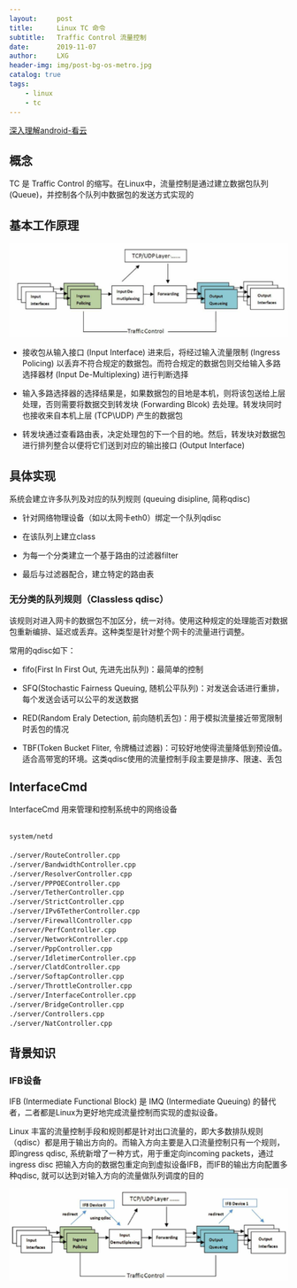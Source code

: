 ```yaml
---
layout:     post
title:      Linux TC 命令
subtitle:   Traffic Control 流量控制
date:       2019-11-07
author:     LXG
header-img: img/post-bg-os-metro.jpg
catalog: true
tags:
    - linux
    - tc
---
```


[深入理解android-看云](https://www.kancloud.cn/alex_wsc/android-wifi-nfc-gps/414026)

## 概念

TC 是 Traffic Control 的缩写。在Linux中，流量控制是通过建立数据包队列(Queue)，并控制各个队列中数据包的发送方式实现的

## 基本工作原理

![linux_tc](/images/netd/linux_tc.jpg)

* 接收包从输入接口 (Input Interface) 进来后，将经过输入流量限制 (Ingress Policing) 以丢弃不符合规定的数据包。而符合规定的数据包则交给输入多路选择器材 (Input De-Multiplexing) 进行判断选择

* 输入多路选择器的选择结果是，如果数据包的目地是本机，则将该包送给上层处理，否则需要将数据交到转发块 (Forwarding Blcok) 去处理。转发块同时也接收来自本机上层 (TCP\UDP) 产生的数据包

* 转发块通过查看路由表，决定处理包的下一个目的地。然后，转发块对数据包进行排列整合以便将它们送到对应的输出接口 (Output Interface)

## 具体实现

系统会建立许多队列及对应的队列规则 (queuing disipline, 简称qdisc)

* 针对网络物理设备（如以太网卡eth0）绑定一个队列qdisc

* 在该队列上建立class

* 为每一个分类建立一个基于路由的过滤器filter

* 最后与过滤器配合，建立特定的路由表

### 无分类的队列规则（Classless qdisc）

该规则对进入网卡的数据包不加区分，统一对待。使用这种规定的处理能否对数据包重新编排、延迟或丢弃。这种类型是针对整个网卡的流量进行调整。

常用的qdisc如下：

* fifo(First In First Out, 先进先出队列)：最简单的控制

* SFQ(Stochastic Fairness Queuing, 随机公平队列)：对发送会话进行重排，每个发送会话可以公平的发送数据

* RED(Random Eraly Detection, 前向随机丢包)：用于模拟流量接近带宽限制时丢包的情况

* TBF(Token Bucket Fliter, 令牌桶过滤器)：可较好地使得流量降低到预设值。适合高带宽的环境。这类qdisc使用的流量控制手段主要是排序、限速、丢包

## InterfaceCmd

InterfaceCmd 用来管理和控制系统中的网络设备

```txt

system/netd

./server/RouteController.cpp
./server/BandwidthController.cpp
./server/ResolverController.cpp
./server/PPPOEController.cpp
./server/TetherController.cpp
./server/StrictController.cpp
./server/IPv6TetherController.cpp
./server/FirewallController.cpp
./server/PerfController.cpp
./server/NetworkController.cpp
./server/PppController.cpp
./server/IdletimerController.cpp
./server/ClatdController.cpp
./server/SoftapController.cpp
./server/ThrottleController.cpp
./server/InterfaceController.cpp
./server/BridgeController.cpp
./server/Controllers.cpp
./server/NatController.cpp

```

## 背景知识

### IFB设备

IFB (Intermediate Functional Block) 是 IMQ (Intermediate Queuing) 的替代者，二者都是Linux为更好地完成流量控制而实现的虚拟设备。

Linux 丰富的流量控制手段和规则都是针对出口流量的，即大多数排队规则（qdisc）都是用于输出方向的。而输入方向主要是入口流量控制只有一个规则，即ingress qdisc,
系统新增了一种方式，用于重定向incoming packets，通过ingress disc 把输入方向的数据包重定向到虚拟设备IFB，而IFB的输出方向配置多种qdisc, 就可以达到对输入方向的流量做队列调度的目的

![linux_tc_ifb](/images/netd/linux_tc_ifb.jpg)











